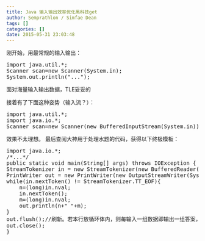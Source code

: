 ```yaml
---
title: Java 输入输出效率优化黑科技get
author: Semprathlon / Simfae Dean
tags: []
categories: []
date: 2015-05-31 23:03:48
---
```

刚开始，用最常规的输入输出：
 
<pre class="lang:java decode:true " >import java.util.*;
Scanner scan=new Scanner(System.in);
System.out.println("...");</pre> 

面对海量输入输出数据，TLE妥妥的

接着有了下面这种姿势（输入流？）：
 
<pre class="lang:java decode:true " >import java.util.*;
import java.io.*;
Scanner scan=new Scanner(new BufferedInputStream(System.in));</pre> 

效果不太理想。
最后查阅大神用于处理水题的代码，获得以下终极模板：

 
<pre class="lang:java decode:true " >import java.io.*;
/*...*/
public static void main(String[] args) throws IOException {
StreamTokenizer in = new StreamTokenizer(new BufferedReader(new InputStreamReader(System.in)));
PrintWriter out = new PrintWriter(new OutputStreamWriter(System.out));
while(in.nextToken() != StreamTokenizer.TT_EOF){
    n=(long)in.nval;
    in.nextToken();
    m=(long)in.nval;
    out.println(n+" "+m);
}
out.flush();//刷新。若本行放循环体内，则毎输入一组数据即输出一组答案，但是效率降低
out.close();
}</pre>